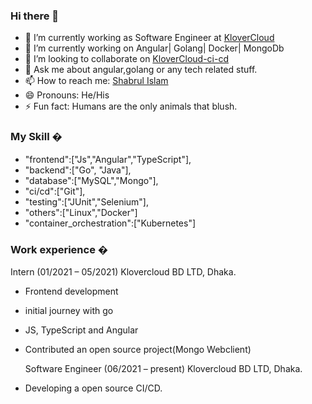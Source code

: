   ### Hi there 👋

  - 🔭 I’m currently working as Software Engineer at <a href="https://klovercloud.com/" rel="nofollow">KloverCloud</a>
  - 🌱 I’m currently working on Angular| Golang| Docker| MongoDb
  - 👯 I’m looking to collaborate on <a href="https://github.com/klovercloud-ci-cd" rel="nofollow">KloverCloud-ci-cd</a>
  - 💬 Ask me about angular,golang or any tech related stuff.
  - 📫 How to reach me: <a href="https://www.linkedin.com/in/md-shabrul-islam-235baa194/" rel="nofollow">Shabrul Islam</a>
  - 😄 Pronouns: He/His
  - ⚡ Fun fact: Humans are the only animals that blush.


  ### My Skill �
  - "frontend":["Js","Angular","TypeScript"],
  - "backend":["Go", "Java"],
  - "database":["MySQL","Mongo"],
  - "ci/cd":["Git"],
  - "testing":["JUnit","Selenium"],
  - "others":["Linux","Docker"]
  - "container_orchestration":["Kubernetes"]


### Work experience �
  Intern (01/2021 – 05/2021) Klovercloud BD LTD, Dhaka.

- Frontend development
- initial journey with go
- JS, TypeScript and Angular
- Contributed an open source project(Mongo Webclient)
  
  
  
  
  Software Engineer (06/2021 – present) Klovercloud BD LTD, Dhaka.

- Developing a open source CI/CD.
